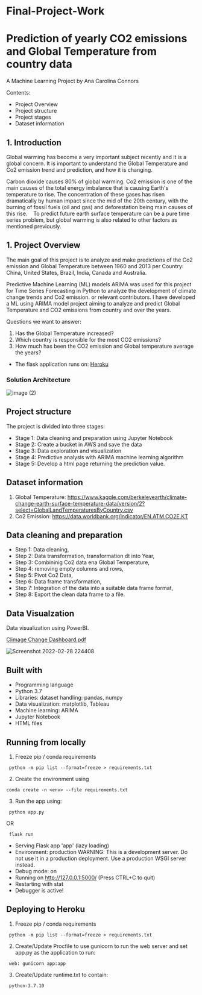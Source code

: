 # Final-Project-Work

# Prediction of yearly CO2 emissions and Global Temperature from country data

A Machine Learning Project
by Ana Carolina Connors

Contents:

- Project Overview
- Project structure
- Project stages
- Dataset information

## 1. Introduction

Global warming has become a very important subject recently and it is a global concern. It is important to understand the Global Temperature and Co2 emission trend and prediction, and how it is changing.

Carbon dioxide causes 80% of global warming. Co2 emission is one of the main causes of the total energy imbalance that is causing Earth's temperature to rise. The concentration of these gases has risen dramatically by human impact since the mid of the 20th century, with the burning of fossil fuels (oil and gas) and deforestation being main causes of this rise. 
 
To predict future earth surface temperature can be a pure time series problem, but global warming is also related to other factors as mentioned previously.

## 1. Project Overview

The main goal of this project is to analyze and make predictions of the Co2 emission and Global Temperature between 1960 and 2013 per Country: China, United States, Brazil, India, Canada and Australia.

Predictive Machine Learning (ML) models ARIMA was used for this project for Time Series Forecasting in Python to analyze the development of climate change trends and Co2 emission. or relevant contributors. I have developed a ML using ARIMA model project aiming to analyze and predict Global Temperature and CO2 emissions from country and over the years.

Questions we want to answer:

1. Has the Global Temperature increased?
2. Which country is responsible for the most CO2 emissions?
3. How much has been the CO2 emission and Global temperature average  the years?


- The flask application runs on: [Heroku](https://final-project-2022.herokuapp.com/prediction)


### Solution Architecture
![image (2)](https://user-images.githubusercontent.com/90126613/155986743-3e5e3d20-564a-4499-8cab-a57c7e06b718.png)


## Project structure

The project is divided into three stages:

- Stage 1: Data cleaning and preparation using Jupyter Notebook
- Stage 2: Create a bucket in AWS and save the data
- Stage 3: Data exploration and visualization 
- Stage 4: Predictive analysis with ARIMA machine learning algorithm 
- Stage 5: Develop a html page returning the prediction value.

## Dataset information

1. Global Temperature: https://www.kaggle.com/berkeleyearth/climate-change-earth-surface-temperature-data/version/2?select=GlobalLandTemperaturesByCountry.csv
2. Co2 Emission: https://data.worldbank.org/indicator/EN.ATM.CO2E.KT


## Data cleaning and preparation

- Step 1: Data cleaning,
- Step 2: Data transformation, transformation dt into Year,
- Step 3: Combininig Co2 data ena Global Temperature,
- Step 4: removing empty columns and rows,
- Step 5: Pivot Co2 Data,
- Step 6: Data frame transformation,
- Step 7: Integration of the data into a suitable data frame format,
- Step 8: Export the clean data frame to a file.

## Data Visualzation

Data visualization using PowerBI.

[Climage Change Dashboard.pdf](https://github.com/anacarol84/Final-Project-Work/files/8154109/Climage.Change.Dashboard.pdf)

![Screenshot 2022-02-28 224408](https://user-images.githubusercontent.com/90126613/156002788-bfbe7340-f93f-4e84-97e4-9afc3f3f5984.jpg)


## Built with

- Programming language
- Python 3.7
- Libraries: dataset handling: pandas, numpy
- Data visualization: matplotlib, Tableau 
- Machine learning: ARIMA
- Jupyter Notebook
- HTML files


## Running from locally

1. Freeze pip / conda requirements
 ```
  python -m pip list --format=freeze > requirements.txt
 ```
2. Create the environment using
 ```
 conda create -n <env> --file requirements.txt
 ```
3. Run the app using:
 ```
  python app.py
 ```

OR
 ```
  flask run
 ```  
  * Serving Flask app 'app' (lazy loading)
* Environment: production
WARNING: This is a development server. Do not use it in a production deployment.
Use a production WSGI server instead.
* Debug mode: on
* Running on http://127.0.0.1:5000/ (Press CTRL+C to quit)
* Restarting with stat
* Debugger is active!

  
## Deploying to Heroku
1. Freeze pip / conda requirements
 ```
  python -m pip list --format=freeze > requirements.txt
 ```
2. Create/Update Procfile to use gunicorn to run the web server and set app.py as the application to run:
 ```
  web: gunicorn app:app
 ```
3. Create/Update runtime.txt to contain:
 ```
  python-3.7.10
 ```
